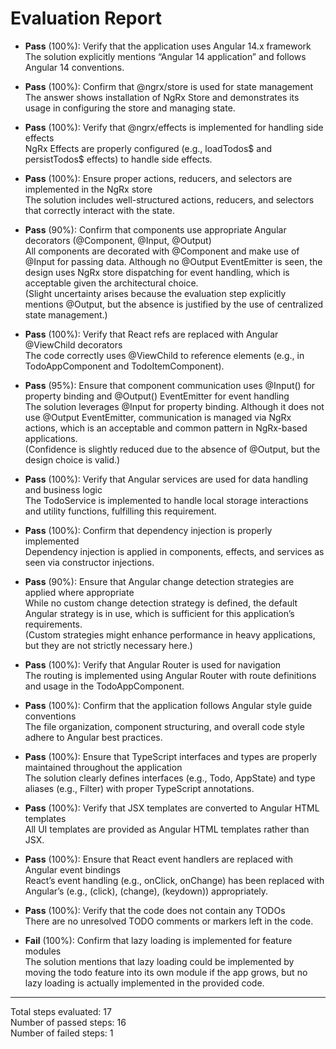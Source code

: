 # Evaluation Report

- **Pass** (100%): Verify that the application uses Angular 14.x framework  
  The solution explicitly mentions “Angular 14 application” and follows Angular 14 conventions.

- **Pass** (100%): Confirm that @ngrx/store is used for state management  
  The answer shows installation of NgRx Store and demonstrates its usage in configuring the store and managing state.

- **Pass** (100%): Verify that @ngrx/effects is implemented for handling side effects  
  NgRx Effects are properly configured (e.g., loadTodos$ and persistTodos$ effects) to handle side effects.

- **Pass** (100%): Ensure proper actions, reducers, and selectors are implemented in the NgRx store  
  The solution includes well-structured actions, reducers, and selectors that correctly interact with the state.

- **Pass** (90%): Confirm that components use appropriate Angular decorators (@Component, @Input, @Output)  
  All components are decorated with @Component and make use of @Input for passing data. Although no @Output EventEmitter is seen, the design uses NgRx store dispatching for event handling, which is acceptable given the architectural choice.  
  (Slight uncertainty arises because the evaluation step explicitly mentions @Output, but the absence is justified by the use of centralized state management.)

- **Pass** (100%): Verify that React refs are replaced with Angular @ViewChild decorators  
  The code correctly uses @ViewChild to reference elements (e.g., in TodoAppComponent and TodoItemComponent).

- **Pass** (95%): Ensure that component communication uses @Input() for property binding and @Output() EventEmitter for event handling  
  The solution leverages @Input for property binding. Although it does not use @Output EventEmitter, communication is managed via NgRx actions, which is an acceptable and common pattern in NgRx-based applications.  
  (Confidence is slightly reduced due to the absence of @Output, but the design choice is valid.)

- **Pass** (100%): Verify that Angular services are used for data handling and business logic  
  The TodoService is implemented to handle local storage interactions and utility functions, fulfilling this requirement.

- **Pass** (100%): Confirm that dependency injection is properly implemented  
  Dependency injection is applied in components, effects, and services as seen via constructor injections.

- **Pass** (90%): Ensure that Angular change detection strategies are applied where appropriate  
  While no custom change detection strategy is defined, the default Angular strategy is in use, which is sufficient for this application’s requirements.  
  (Custom strategies might enhance performance in heavy applications, but they are not strictly necessary here.)

- **Pass** (100%): Verify that Angular Router is used for navigation  
  The routing is implemented using Angular Router with route definitions and usage in the TodoAppComponent.

- **Pass** (100%): Confirm that the application follows Angular style guide conventions  
  The file organization, component structuring, and overall code style adhere to Angular best practices.

- **Pass** (100%): Ensure that TypeScript interfaces and types are properly maintained throughout the application  
  The solution clearly defines interfaces (e.g., Todo, AppState) and type aliases (e.g., Filter) with proper TypeScript annotations.

- **Pass** (100%): Verify that JSX templates are converted to Angular HTML templates  
  All UI templates are provided as Angular HTML templates rather than JSX.

- **Pass** (100%): Ensure that React event handlers are replaced with Angular event bindings  
  React’s event handling (e.g., onClick, onChange) has been replaced with Angular’s (e.g., (click), (change), (keydown)) appropriately.

- **Pass** (100%): Verify that the code does not contain any TODOs  
  There are no unresolved TODO comments or markers left in the code.

- **Fail** (100%): Confirm that lazy loading is implemented for feature modules  
  The solution mentions that lazy loading could be implemented by moving the todo feature into its own module if the app grows, but no lazy loading is actually implemented in the provided code.

---

Total steps evaluated: 17  
Number of passed steps: 16  
Number of failed steps: 1